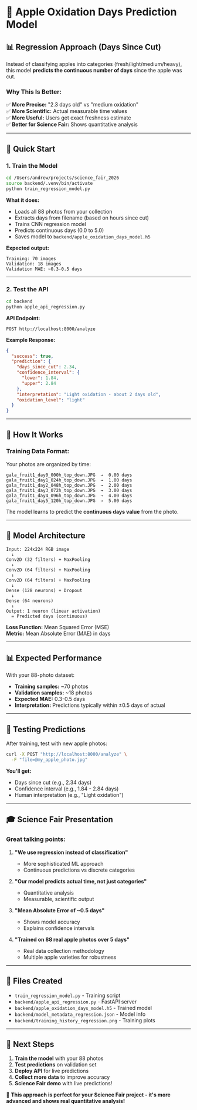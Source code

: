 # 🍎 Apple Oxidation Days Prediction Model

## 📊 Regression Approach (Days Since Cut)

Instead of classifying apples into categories (fresh/light/medium/heavy), this model **predicts the continuous number of days** since the apple was cut.

### Why This Is Better:

✅ **More Precise:** "2.3 days old" vs "medium oxidation"  
✅ **More Scientific:** Actual measurable time values  
✅ **More Useful:** Users get exact freshness estimate  
✅ **Better for Science Fair:** Shows quantitative analysis

---

## 🚀 Quick Start

### 1. Train the Model

```bash
cd /Users/andrew/projects/science_fair_2026
source backend/.venv/bin/activate
python train_regression_model.py
```

**What it does:**
- Loads all 88 photos from your collection
- Extracts days from filename (based on hours since cut)
- Trains CNN regression model
- Predicts continuous days (0.0 to 5.0)
- Saves model to `backend/apple_oxidation_days_model.h5`

**Expected output:**
```
Training: 70 images
Validation: 18 images
Validation MAE: ~0.3-0.5 days
```

---

### 2. Test the API

```bash
cd backend
python apple_api_regression.py
```

**API Endpoint:**
```
POST http://localhost:8000/analyze
```

**Example Response:**
```json
{
  "success": true,
  "prediction": {
    "days_since_cut": 2.34,
    "confidence_interval": {
      "lower": 1.84,
      "upper": 2.84
    },
    "interpretation": "Light oxidation - about 2 days old",
    "oxidation_level": "light"
  }
}
```

---

## 📸 How It Works

### Training Data Format:

Your photos are organized by time:
```
gala_fruit1_day0_000h_top_down.JPG  →  0.00 days
gala_fruit1_day1_024h_top_down.JPG  →  1.00 days
gala_fruit1_day2_048h_top_down.JPG  →  2.00 days
gala_fruit1_day3_072h_top_down.JPG  →  3.00 days
gala_fruit1_day4_096h_top_down.JPG  →  4.00 days
gala_fruit1_day5_120h_top_down.JPG  →  5.00 days
```

The model learns to predict the **continuous days value** from the photo.

---

## 🎯 Model Architecture

```
Input: 224x224 RGB image
  ↓
Conv2D (32 filters) + MaxPooling
  ↓
Conv2D (64 filters) + MaxPooling
  ↓
Conv2D (64 filters) + MaxPooling
  ↓
Dense (128 neurons) + Dropout
  ↓
Dense (64 neurons)
  ↓
Output: 1 neuron (linear activation)
  = Predicted days (continuous)
```

**Loss Function:** Mean Squared Error (MSE)  
**Metric:** Mean Absolute Error (MAE) in days

---

## 📊 Expected Performance

With your 88-photo dataset:

- **Training samples:** ~70 photos
- **Validation samples:** ~18 photos
- **Expected MAE:** 0.3-0.5 days
- **Interpretation:** Predictions typically within ±0.5 days of actual

---

## 🧪 Testing Predictions

After training, test with new apple photos:

```bash
curl -X POST "http://localhost:8000/analyze" \
  -F "file=@my_apple_photo.jpg"
```

**You'll get:**
- Days since cut (e.g., 2.34 days)
- Confidence interval (e.g., 1.84 - 2.84 days)
- Human interpretation (e.g., "Light oxidation")

---

## 🎓 Science Fair Presentation

### Great talking points:

1. **"We use regression instead of classification"**
   - More sophisticated ML approach
   - Continuous predictions vs discrete categories

2. **"Our model predicts actual time, not just categories"**
   - Quantitative analysis
   - Measurable, scientific output

3. **"Mean Absolute Error of ~0.5 days"**
   - Shows model accuracy
   - Explains confidence intervals

4. **"Trained on 88 real apple photos over 5 days"**
   - Real data collection methodology
   - Multiple apple varieties for robustness

---

## 📝 Files Created

- `train_regression_model.py` - Training script
- `backend/apple_api_regression.py` - FastAPI server
- `backend/apple_oxidation_days_model.h5` - Trained model
- `backend/model_metadata_regression.json` - Model info
- `backend/training_history_regression.png` - Training plots

---

## 🔄 Next Steps

1. **Train the model** with your 88 photos
2. **Test predictions** on validation set
3. **Deploy API** for live predictions
4. **Collect more data** to improve accuracy
5. **Science Fair demo** with live predictions!

🎯 **This approach is perfect for your Science Fair project - it's more advanced and shows real quantitative analysis!**
